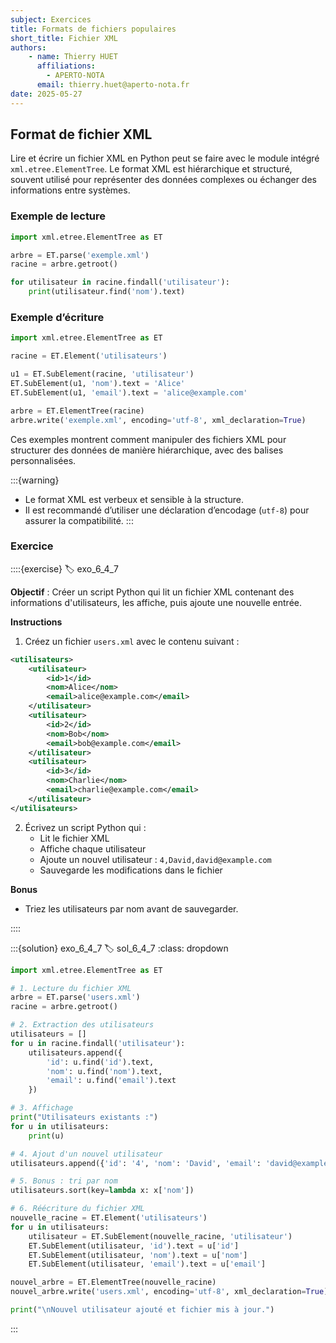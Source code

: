 ```yaml
---
subject: Exercices
title: Formats de fichiers populaires
short_title: Fichier XML
authors: 
    - name: Thierry HUET
      affiliations: 
        - APERTO-NOTA
      email: thierry.huet@aperto-nota.fr
date: 2025-05-27
---
```


## Format de fichier XML

Lire et écrire un fichier XML en Python peut se faire avec le module intégré `xml.etree.ElementTree`. Le format XML est hiérarchique et structuré, souvent utilisé pour représenter des données complexes ou échanger des informations entre systèmes.

### Exemple de lecture

```python
import xml.etree.ElementTree as ET

arbre = ET.parse('exemple.xml')
racine = arbre.getroot()

for utilisateur in racine.findall('utilisateur'):
    print(utilisateur.find('nom').text)
```

### Exemple d’écriture

```python
import xml.etree.ElementTree as ET

racine = ET.Element('utilisateurs')

u1 = ET.SubElement(racine, 'utilisateur')
ET.SubElement(u1, 'nom').text = 'Alice'
ET.SubElement(u1, 'email').text = 'alice@example.com'

arbre = ET.ElementTree(racine)
arbre.write('exemple.xml', encoding='utf-8', xml_declaration=True)
```

Ces exemples montrent comment manipuler des fichiers XML pour structurer des données de manière hiérarchique, avec des balises personnalisées.

:::{warning}
- Le format XML est verbeux et sensible à la structure.
- Il est recommandé d’utiliser une déclaration d’encodage (`utf-8`) pour assurer la compatibilité.
:::

### Exercice

::::{exercise}
:label: exo_6_4_7

**Objectif** : Créer un script Python qui lit un fichier XML contenant des informations d'utilisateurs, les affiche, puis ajoute une nouvelle entrée.

**Instructions**

1. Créez un fichier `users.xml` avec le contenu suivant :

```xml
<utilisateurs>
    <utilisateur>
        <id>1</id>
        <nom>Alice</nom>
        <email>alice@example.com</email>
    </utilisateur>
    <utilisateur>
        <id>2</id>
        <nom>Bob</nom>
        <email>bob@example.com</email>
    </utilisateur>
    <utilisateur>
        <id>3</id>
        <nom>Charlie</nom>
        <email>charlie@example.com</email>
    </utilisateur>
</utilisateurs>
```

2. Écrivez un script Python qui :
   - Lit le fichier XML
   - Affiche chaque utilisateur
   - Ajoute un nouvel utilisateur : `4,David,david@example.com`
   - Sauvegarde les modifications dans le fichier

**Bonus**
- Triez les utilisateurs par nom avant de sauvegarder.

::::

:::{solution} exo_6_4_7
:label: sol_6_4_7
:class: dropdown

```python
import xml.etree.ElementTree as ET

# 1. Lecture du fichier XML
arbre = ET.parse('users.xml')
racine = arbre.getroot()

# 2. Extraction des utilisateurs
utilisateurs = []
for u in racine.findall('utilisateur'):
    utilisateurs.append({
        'id': u.find('id').text,
        'nom': u.find('nom').text,
        'email': u.find('email').text
    })

# 3. Affichage
print("Utilisateurs existants :")
for u in utilisateurs:
    print(u)

# 4. Ajout d'un nouvel utilisateur
utilisateurs.append({'id': '4', 'nom': 'David', 'email': 'david@example.com'})

# 5. Bonus : tri par nom
utilisateurs.sort(key=lambda x: x['nom'])

# 6. Réécriture du fichier XML
nouvelle_racine = ET.Element('utilisateurs')
for u in utilisateurs:
    utilisateur = ET.SubElement(nouvelle_racine, 'utilisateur')
    ET.SubElement(utilisateur, 'id').text = u['id']
    ET.SubElement(utilisateur, 'nom').text = u['nom']
    ET.SubElement(utilisateur, 'email').text = u['email']

nouvel_arbre = ET.ElementTree(nouvelle_racine)
nouvel_arbre.write('users.xml', encoding='utf-8', xml_declaration=True)

print("\nNouvel utilisateur ajouté et fichier mis à jour.")
```

:::
